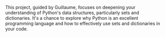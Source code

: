 This project, guided by Guillaume, focuses on deepening your understanding of Python's data structures, particularly sets and dictionaries. It's a chance to explore why Python is an excellent programming language and how to effectively use sets and dictionaries in your code.
